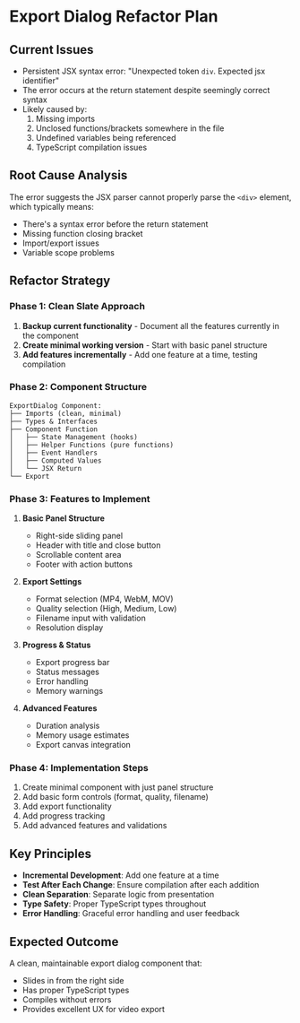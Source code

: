 # Export Dialog Refactor Plan

## Current Issues
- Persistent JSX syntax error: "Unexpected token `div`. Expected jsx identifier"
- The error occurs at the return statement despite seemingly correct syntax
- Likely caused by:
  1. Missing imports
  2. Unclosed functions/brackets somewhere in the file
  3. Undefined variables being referenced
  4. TypeScript compilation issues

## Root Cause Analysis
The error suggests the JSX parser cannot properly parse the `<div>` element, which typically means:
- There's a syntax error before the return statement
- Missing function closing bracket
- Import/export issues
- Variable scope problems

## Refactor Strategy

### Phase 1: Clean Slate Approach
1. **Backup current functionality** - Document all the features currently in the component
2. **Create minimal working version** - Start with basic panel structure
3. **Add features incrementally** - Add one feature at a time, testing compilation

### Phase 2: Component Structure
```
ExportDialog Component:
├── Imports (clean, minimal)
├── Types & Interfaces
├── Component Function
│   ├── State Management (hooks)
│   ├── Helper Functions (pure functions)
│   ├── Event Handlers
│   ├── Computed Values
│   └── JSX Return
└── Export
```

### Phase 3: Features to Implement
1. **Basic Panel Structure**
   - Right-side sliding panel
   - Header with title and close button
   - Scrollable content area
   - Footer with action buttons

2. **Export Settings**
   - Format selection (MP4, WebM, MOV)
   - Quality selection (High, Medium, Low)
   - Filename input with validation
   - Resolution display

3. **Progress & Status**
   - Export progress bar
   - Status messages
   - Error handling
   - Memory warnings

4. **Advanced Features**
   - Duration analysis
   - Memory usage estimates
   - Export canvas integration

### Phase 4: Implementation Steps
1. Create minimal component with just panel structure
2. Add basic form controls (format, quality, filename)
3. Add export functionality
4. Add progress tracking
5. Add advanced features and validations

## Key Principles
- **Incremental Development**: Add one feature at a time
- **Test After Each Change**: Ensure compilation after each addition
- **Clean Separation**: Separate logic from presentation
- **Type Safety**: Proper TypeScript types throughout
- **Error Handling**: Graceful error handling and user feedback

## Expected Outcome
A clean, maintainable export dialog component that:
- Slides in from the right side
- Has proper TypeScript types
- Compiles without errors
- Provides excellent UX for video export